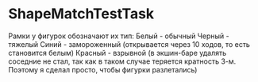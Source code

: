 # ShapeMatchTestTask

Рамки у фигурок обозначают их тип:
    Белый - обычный
    Черный - тяжелый
    Синий - замороженный (открывается через 10 ходов, то есть становится белым)
    Красный - взрывной (в экшин-баре удалять соседние не стал, так как в таком случае теряется кратность 3-м. Поэтому я сделал просто, чтобы фигурки разлетались)
